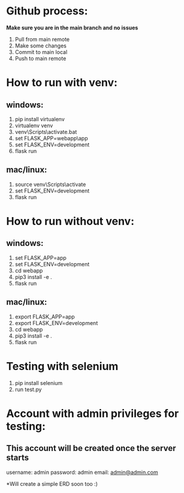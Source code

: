 # Github process:

**Make sure you are in the main branch and no issues**
1. Pull from main remote
2. Make some changes
3. Commit to main local
4. Push to main remote

# How to run with venv:

## windows:

1. pip install virtualenv
2. virtualenv venv
3. venv\Scripts\activate.bat 
4. set FLASK_APP=webapp\app
5. set FLASK_ENV=development
6. flask run
   
## mac/linux:

1. source venv\Scripts\activate
2. set FLASK_ENV=development
3. flask run


# How to run without venv:

## windows:
1. set FLASK_APP=app
2. set FLASK_ENV=development
3. cd webapp 
4. pip3 install -e .
5. flask run

## mac/linux:
1. export FLASK_APP=app
2. export FLASK_ENV=development
3. cd webapp 
4. pip3 install -e .
5. flask run

# Testing with selenium

1. pip install selenium
1. run test.py

# Account with admin privileges for testing:
## This account will be created once the server starts

username: admin
password: admin
email: admin@admin.com

*Will create a simple ERD soon too :)
